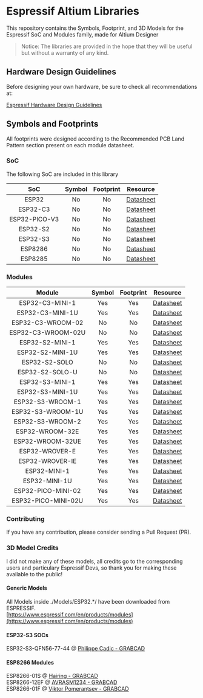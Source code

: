 # Espressif Altium Libraries
This repository contains the Symbols, Footprint, and 3D Models for the Espressif SoC and Modules family, made for Altium Designer
> Notice: The libraries are provided in the hope that they will be useful but without a warranty of any kind.

## Hardware Design Guidelines

Before designing your own hardware, be sure to check all recommendations at:

[Espressif Hardware Design Guidelines](https://www.espressif.com/sites/default/files/documentation/esp32_hardware_design_guidelines_en.pdf)

## Symbols and Footprints

All footprints were designed according to the Recommended PCB Land Pattern section present on each module datasheet.

### SoC

The following SoC are included in this library

| SoC          | Symbol | Footprint | Resource                                                                                               |
|:------------:|:------:|:---------:|:------------------------------------------------------------------------------------------------------:|
|ESP32         |No      |No         |[Datasheet](https://www.espressif.com/sites/default/files/documentation/esp32_datasheet_en.pdf)         |
|ESP32-C3      |No      |No         |[Datasheet](https://www.espressif.com/sites/default/files/documentation/esp32-c3_datasheet_en.pdf)      |
|ESP32-PICO-V3 |No      |No         |[Datasheet](https://www.espressif.com/sites/default/files/documentation/esp32-pico-v3_datasheet_en.pdf) |
|ESP32-S2      |No      |No         |[Datasheet](https://www.espressif.com/sites/default/files/documentation/esp32-s2_datasheet_en.pdf)      |
|ESP32-S3      |No      |No         |[Datasheet](https://www.espressif.com/sites/default/files/documentation/esp32-s3_datasheet_en.pdf)      |
|ESP8286       |No      |No         |[Datasheet](https://www.espressif.com/sites/default/files/documentation/0a-esp8266ex_datasheet_en.pdf)  |
|ESP8285       |No      |No         |[Datasheet](https://www.espressif.com/sites/default/files/documentation/0a-esp8285_datasheet_en.pdf)    |


### Modules

| Module           | Symbol | Footprint | Resource                                                                                                                    |
|:----------------:|:------:|:---------:|:---------------------------------------------------------------------------------------------------------------------------:|
|ESP32-C3-MINI-1   |Yes     |Yes        |[Datasheet](https://www.espressif.com/sites/default/files/documentation/esp32-c3-mini-1_datasheet_en.pdf)                    |
|ESP32-C3-MINI-1U  |Yes     |Yes        |[Datasheet](https://www.espressif.com/sites/default/files/documentation/esp32-c3-mini-1_datasheet_en.pdf)                    |
|ESP32-C3-WROOM-02 |No      |No         |[Datasheet](https://www.espressif.com/sites/default/files/documentation/esp32-c3-wroom-02_datasheet_en.pdf)                  |
|ESP32-C3-WROOM-02U|No      |No         |[Datasheet](https://www.espressif.com/sites/default/files/documentation/esp32-c3-wroom-02_datasheet_en.pdf)                  |
|ESP32-S2-MINI-1   |Yes     |Yes        |[Datasheet](https://www.espressif.com/sites/default/files/documentation/esp32-s2-mini-1_esp32-s2-mini-1u_datasheet_en.pdf)   |
|ESP32-S2-MINI-1U  |Yes     |Yes        |[Datasheet](https://www.espressif.com/sites/default/files/documentation/esp32-s2-mini-1_esp32-s2-mini-1u_datasheet_en.pdf)   |
|ESP32-S2-SOLO     |No      |No         |[Datasheet](https://www.espressif.com/sites/default/files/documentation/esp32-s2-solo_esp32-s2-solo-u_datasheet_en.pdf)      |
|ESP32-S2-SOLO-U   |No      |No         |[Datasheet](https://www.espressif.com/sites/default/files/documentation/esp32-s2-solo_esp32-s2-solo-u_datasheet_en.pdf)      |
|ESP32-S3-MINI-1   |Yes     |Yes        |[Datasheet](https://www.espressif.com/sites/default/files/documentation/esp32-s3-mini-1_mini-1u_datasheet_en.pdf)            |
|ESP32-S3-MINI-1U  |Yes     |Yes        |[Datasheet](https://www.espressif.com/sites/default/files/documentation/esp32-s3-mini-1_mini-1u_datasheet_en.pdf)            |
|ESP32-S3-WROOM-1  |Yes     |Yes        |[Datasheet](https://www.espressif.com/sites/default/files/documentation/esp32-s3-wroom-1_wroom-1u_datasheet_en.pdf)          |
|ESP32-S3-WROOM-1U |Yes     |Yes        |[Datasheet](https://www.espressif.com/sites/default/files/documentation/esp32-s3-wroom-1_wroom-1u_datasheet_en.pdf)          |
|ESP32-S3-WROOM-2  |Yes     |Yes        |[Datasheet](https://www.espressif.com/en/products/modules)                                                                   |
|ESP32-WROOM-32E   |Yes     |Yes        |[Datasheet](https://www.espressif.com/sites/default/files/documentation/esp32-wroom-32e_esp32-wroom-32ue_datasheet_en.pdf)   |
|ESP32-WROOM-32UE  |Yes     |Yes        |[Datasheet](https://www.espressif.com/sites/default/files/documentation/esp32-wroom-32e_esp32-wroom-32ue_datasheet_en.pdf)   |
|ESP32-WROVER-E    |Yes     |Yes        |[Datasheet](https://www.espressif.com/sites/default/files/documentation/esp32-wrover-e_esp32-wrover-ie_datasheet_en.pdf)     |
|ESP32-WROVER-IE   |Yes     |Yes        |[Datasheet](https://www.espressif.com/sites/default/files/documentation/esp32-wrover-e_esp32-wrover-ie_datasheet_en.pdf)     |
|ESP32-MINI-1      |Yes     |Yes        |[Datasheet](https://www.espressif.com/sites/default/files/documentation/esp32-mini-1_datasheet_en.pdf)                       |
|ESP32-MINI-1U     |Yes     |Yes        |[Datasheet](https://www.espressif.com/sites/default/files/documentation/esp32-mini-1_datasheet_en.pdf)                       |
|ESP32-PICO-MINI-02 |Yes     |Yes        |[Datasheet](https://www.espressif.com/sites/default/files/documentation/esp32-pico-mini-02_datasheet_en.pdf)                |
|ESP32-PICO-MINI-02U|Yes     |Yes        |[Datasheet](https://www.espressif.com/sites/default/files/documentation/esp32-pico-mini-02_datasheet_en.pdf)                |

### Contributing
If you have any contribution, please consider sending a Pull Request (PR).

### 3D Model Credits
I did not make any of these models, all credits go to the corresponding users and particulary Espressif Devs, so thank you for making these available to the public!

#### Generic Models
All Models inside ./Models/ESP32.*/ have been downloaded from ESPRESSIF.  
[https://www.espressif.com/en/products/modules](https://www.espressif.com/en/products/modules)
#### ESP32-S3 SOCs
ESP32-S3-QFN56-77-44 @ [Philippe Cadic - GRABCAD](https://grabcad.com/library/esp32-s3-chip-1)  

#### ESP8266 Modules
ESP8266-01S @ [Hairing - GRABCAD](https://grabcad.com/library/esp-01s-1)  
ESP8266-12EF @ [AVRASM1234 - GRABCAD](https://grabcad.com/library/esp-12f-esp8266-1)  
ESP8266-01F @ [Viktor Pomerantsev - GRABCAD](https://grabcad.com/library/esp-01f-1)  
